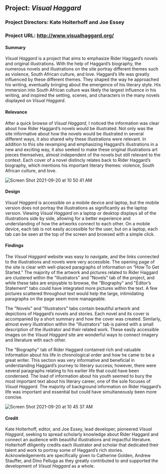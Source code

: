 ## **Project:** _Visual Haggard_

### **Project Directors:** Kate Holterhoff and Joe Essey

### **Project URL:** http://www.visualhaggard.org/

#### **Summary**

_Visual Haggard_ is a project that aims to emphasize Rider Haggard’s novels and original illustrations. With the help of Haggard’s biography, the numerous novels and illustrations on the site portray different themes such as violence, South African culture, and love. Haggard’s life was greatly influenced by these different themes. They shaped the way he approached his writing, eventually bringing about the emergence of his literary style. His immersion into South African culture was likely the largest influence in his writing, and inspired the setting, scenes, and characters in the many novels displayed on _Visual Haggard_.

#### **Relevance**

After a quick browse of _Visual Haggard_, I noticed the information was clear about how Rider Haggard’s novels would be illustrated. Not only was the site informative about how the novels would be illustrated in several different ways, it also shared why these illustrations were relevant. In addition to this site revamping and emphasizing Haggard’s illustrations in a new and exciting way, it also seeked to make these original illustrations art pieces themselves, almost independent of the novels but still relevant to the context. Each cover of a novel distincly relates back to Rider Haggard’s biography, which mentions his important literary themes: violence, South African culture, and love.

![Screen Shot 2021-09-20 at 10 50 41 AM](https://user-images.githubusercontent.com/89642987/134024494-eb24987d-1300-49f2-b381-a761fcc648e4.png)

#### **Design**

_Visual Haggard_ is accessible on a mobile device and laptop, but the mobile version does not portray the illustrations as significantly as the laptop version. Viewing _Visual Haggard_ on a laptop or desktop displays all of the illustrations side by side, allowing for a better experience and understanding of how the artworks connect to each other. On a mobile device, each tab is not easily accessible for the user, but on a laptop, each tab can be seen at the top of the screen and browsed with a simple click.

#### **Findings**

The _Visual Haggard_ website was easy to navigate, and the links connected to the illustrations and novels were very accessible. The opening page of the site is clear with well-placed paragraphs of information on “How To Get Started.” The majority of the artwork and pictures related to Rider Haggard are clustered within the "Illustrators" and "Novels" tab of the project, and while these tabs are enjoyable to browse, the "Biography" and "Editor’s Statement" tabs could have integrated more pictures within the text. A few pictures scattered throughout text would help the large, intimidating paragraphs on the page seem more manageable. 

The "Novels" and "Illustrators" tabs contain beautiful artwork and depictions of Haggard’s novels and stories. Each novel and its cover is accompanied by a short summary and how the cover was created. Similarly, almost every illustration within the "Illustrators" tab is paired with a small description of the illustrator and their related work. These easily accessible images on the _Visual Haggard_ site are wonderful ways to connect imagery and literature with each other. 

The "Biography" tab of Rider Haggard contained rich and valuable information about his life in chronological order and how he came to be a great writer. This section was very informative and beneficial in understanding Haggard’s journey to literary success; however, there were several paragraphs relating to his earlier life that could have been condensed. The load of information about his youth seemed to bury the most important text about his literary career, one of the sole focuses of _Visual Haggard_. The majority of background information on Rider Haggard’s life was important and essential but could have simultaneously been more concise. 

![Screen Shot 2021-09-20 at 10 45 37 AM](https://user-images.githubusercontent.com/89642987/134024565-2260a529-f071-4336-8883-791f7ed273b0.png)

#### **Credit**

Kate Holterhoff, editor, and Joe Essey, lead developer, pioneered _Visual Haggard_, seeking to spread scholarly knowledge about Rider Haggard and connect an audience with beautiful illustrations and impactful literature. Holterhoff diligently credits each illustrator and scholar that dedicated their talent and work to portray some of Haggard’s rich stories. Acknowledgements are specifically given to Catherine Golden, Andrew Stauffer, and Dino Felluga as they greatly contributed to and supported the development of _Visual Haggard_ as a whole.
